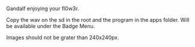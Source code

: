 Gandalf enjoying your fl0w3r.

Copy the wav on the sd in the root and the program in the apps folder. Will be available under the Badge Menu.

Images should not be grater than 240x240px.